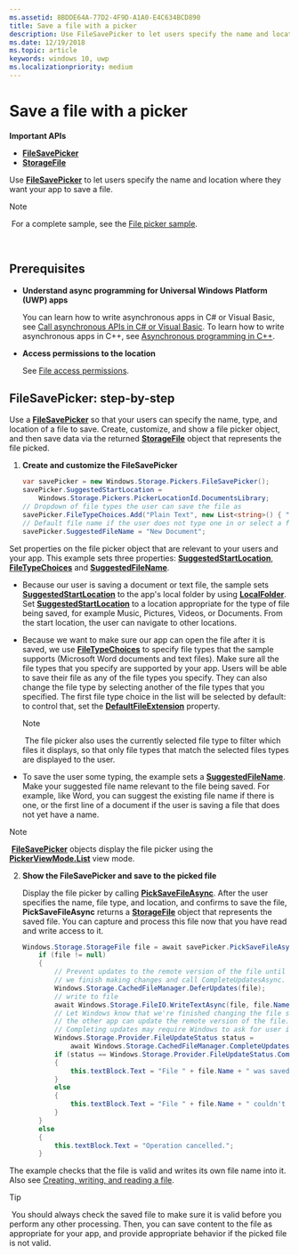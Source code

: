 ```yaml
---
ms.assetid: 8BDDE64A-77D2-4F9D-A1A0-E4C634BCD890
title: Save a file with a picker
description: Use FileSavePicker to let users specify the name and location where they want your app to save a file.
ms.date: 12/19/2018
ms.topic: article
keywords: windows 10, uwp
ms.localizationpriority: medium
---
```

# Save a file with a picker

**Important APIs**

-   [**FileSavePicker**](https://docs.microsoft.com/uwp/api/Windows.Storage.Pickers.FileSavePicker)
-   [**StorageFile**](https://docs.microsoft.com/uwp/api/Windows.Storage.StorageFile)

Use [**FileSavePicker**](https://docs.microsoft.com/uwp/api/Windows.Storage.Pickers.FileSavePicker) to let users specify the name and location where they want your app to save a file.

> [!NOTE]
> For a complete sample, see the [File picker sample](https://github.com/Microsoft/Windows-universal-samples/tree/master/Samples/FilePicker).

 

## Prerequisites


-   **Understand async programming for Universal Windows Platform (UWP) apps**

    You can learn how to write asynchronous apps in C# or Visual Basic, see [Call asynchronous APIs in C# or Visual Basic](https://docs.microsoft.com/windows/uwp/threading-async/call-asynchronous-apis-in-csharp-or-visual-basic). To learn how to write asynchronous apps in C++, see [Asynchronous programming in C++](https://docs.microsoft.com/windows/uwp/threading-async/asynchronous-programming-in-cpp-universal-windows-platform-apps).

-   **Access permissions to the location**

    See [File access permissions](file-access-permissions.md).

## FileSavePicker: step-by-step

Use a [**FileSavePicker**](https://docs.microsoft.com/uwp/api/Windows.Storage.Pickers.FileSavePicker) so that your users can specify the name, type, and location of a file to save. Create, customize, and show a file picker object, and then save data via the returned [**StorageFile**](https://docs.microsoft.com/uwp/api/Windows.Storage.StorageFile) object that represents the file picked.

1.  **Create and customize the FileSavePicker**

    ```cs
    var savePicker = new Windows.Storage.Pickers.FileSavePicker();
    savePicker.SuggestedStartLocation =
        Windows.Storage.Pickers.PickerLocationId.DocumentsLibrary;
    // Dropdown of file types the user can save the file as
    savePicker.FileTypeChoices.Add("Plain Text", new List<string>() { ".txt" });
    // Default file name if the user does not type one in or select a file to replace
    savePicker.SuggestedFileName = "New Document";
    ```

Set properties on the file picker object that are relevant to your users and your app. This example sets three properties: [**SuggestedStartLocation**](https://docs.microsoft.com/uwp/api/windows.storage.pickers.filesavepicker.suggestedstartlocation), [**FileTypeChoices**](https://docs.microsoft.com/uwp/api/windows.storage.pickers.filesavepicker.filetypechoices) and [**SuggestedFileName**](https://docs.microsoft.com/uwp/api/windows.storage.pickers.filesavepicker.suggestedfilename).
     
- Because our user is saving a document or text file, the sample sets [**SuggestedStartLocation**](https://docs.microsoft.com/uwp/api/windows.storage.pickers.filesavepicker.suggestedstartlocation) to the app's local folder by using [**LocalFolder**](https://docs.microsoft.com/uwp/api/windows.storage.applicationdata.localfolder). Set [**SuggestedStartLocation**](https://docs.microsoft.com/uwp/api/windows.storage.pickers.fileopenpicker.suggestedstartlocation) to a location appropriate for the type of file being saved, for example Music, Pictures, Videos, or Documents. From the start location, the user can navigate to other locations.

- Because we want to make sure our app can open the file after it is saved, we use [**FileTypeChoices**](https://docs.microsoft.com/uwp/api/windows.storage.pickers.filesavepicker.filetypechoices) to specify file types that the sample supports (Microsoft Word documents and text files). Make sure all the file types that you specify are supported by your app. Users will be able to save their file as any of the file types you specify. They can also change the file type by selecting another of the file types that you specified. The first file type choice in the list will be selected by default: to control that, set the [**DefaultFileExtension**](https://docs.microsoft.com/uwp/api/windows.storage.pickers.filesavepicker.defaultfileextension) property.

    > [!NOTE]
    > The file picker also uses the currently selected file type to filter which files it displays, so that only file types that match the selected files types are displayed to the user.

- To save the user some typing, the example sets a [**SuggestedFileName**](https://docs.microsoft.com/uwp/api/windows.storage.pickers.filesavepicker.suggestedfilename). Make your suggested file name relevant to the file being saved. For example, like Word, you can suggest the existing file name if there is one, or the first line of a document if the user is saving a file that does not yet have a name.

> [!NOTE]
> [**FileSavePicker**](https://docs.microsoft.com/uwp/api/Windows.Storage.Pickers.FileSavePicker) objects display the file picker using the [**PickerViewMode.List**](https://docs.microsoft.com/uwp/api/Windows.Storage.Pickers.PickerViewMode) view mode.

2.  **Show the FileSavePicker and save to the picked file**

    Display the file picker by calling [**PickSaveFileAsync**](https://docs.microsoft.com/uwp/api/windows.storage.pickers.filesavepicker.picksavefileasync). After the user specifies the name, file type, and location, and confirms to save the file, **PickSaveFileAsync** returns a [**StorageFile**](https://docs.microsoft.com/uwp/api/Windows.Storage.StorageFile) object that represents the saved file. You can capture and process this file now that you have read and write access to it.

    ```cs
    Windows.Storage.StorageFile file = await savePicker.PickSaveFileAsync();
        if (file != null)
        {
            // Prevent updates to the remote version of the file until
            // we finish making changes and call CompleteUpdatesAsync.
            Windows.Storage.CachedFileManager.DeferUpdates(file);
            // write to file
            await Windows.Storage.FileIO.WriteTextAsync(file, file.Name);
            // Let Windows know that we're finished changing the file so
            // the other app can update the remote version of the file.
            // Completing updates may require Windows to ask for user input.
            Windows.Storage.Provider.FileUpdateStatus status =
                await Windows.Storage.CachedFileManager.CompleteUpdatesAsync(file);
            if (status == Windows.Storage.Provider.FileUpdateStatus.Complete)
            {
                this.textBlock.Text = "File " + file.Name + " was saved.";
            }
            else
            {
                this.textBlock.Text = "File " + file.Name + " couldn't be saved.";
            }
        }
        else
        {
            this.textBlock.Text = "Operation cancelled.";
        }
    ```

The example checks that the file is valid and writes its own file name into it. Also see [Creating, writing, and reading a file](quickstart-reading-and-writing-files.md).

> [!TIP]
> You should always check the saved file to make sure it is valid before you perform any other processing. Then, you can save content to the file as appropriate for your app, and provide appropriate behavior if the picked file is not valid.
